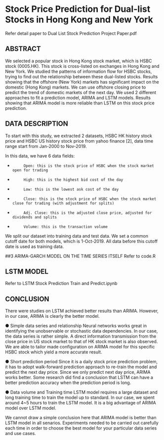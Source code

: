 # Stock Price Prediction for Dual-list Stocks in Hong Kong and New York
Refer detail paper to Dual List Stock Prediction Project Paper.pdf

## ABSTRACT
We selected a popular stock in Hong Kong stock market, which is HSBC stock (0005.HK). This stock is cross-listed on exchanges in Hong Kong and New York. We studied the patterns of information flow for HSBC stocks, trying to find out the relationship between these dual-listed stocks. Results showing that the offshore (New York) markets has significant impact on the domestic (Hong Kong) markets. We can use offshore closing price to predict the trend of domestic markets of the next day. We used 2 different approaches to fit a prediction model, ARIMA and LSTM models. Results showing that ARIMA model is more reliable than LSTM on this stock price prediction.


## DATA DESCRIPTION
To start with this study, we extracted 2 datasets, HSBC HK history stock price and HSBC US history stock price from yahoo finance [2], data time range start from Jan-2000 to Nov-2019.

 
In this data, we have 6 data fields:
-          Open: this is the stock price of HSBC when the stock market open for trading
-          High: this is the highest bid cost of the day
-          Low: this is the lowest ask cost of the day
-          Close: this is the stock price of HSBC when the stock market close for trading (with adjustment for splits)
-          Adj. Close: this is the adjusted close price, adjusted for dividends and splits
-          Volume: this is the transaction volume

We split our dataset into training data and test data. We set a common cutoff date for both models, which is 1-Oct-2019. All data before this cutoff date is used as training data. 

##3	ARIMA-GARCH MODEL ON THE TIME SERIES ITSELF
Refer to code.R

## LSTM MODEL
Refer to LSTM Stock Prediction Train and Predict.ipynb


## CONCLUSION
There were studies on LSTM achieved better results than  ARIMA.  However, in our case, ARIMA is clearly the better model.

●	Simple data series and relationship
Neural networks works great in identifying the unobservable or stochastic data dependencies.  In our case, the data series is rather simple.  A direct information transmission from the close price in US stock market to that of HK stock market is also observed.  We are able to tailor made configuration on ARIMA model for this specific HSBC stock which yield a more accurate result.

●	Short prediction period
Since it is a daily stock price prediction problem, it has to adopt walk-forward prediction approach to re-train the model and predict the next day price.  Since we only predict next day price, ARIMA works better.  Some research did find a conclusion that LSTM can have a better prediction accuracy when the prediction period is long.

●	Data volume and Training time
LSTM model requires a large dataset and long training time to train the model up to standard.  In our case, we spent around 4~5 hours to train the LSTM model.  It is a big advantage of ARIMA model over LSTM model.

We cannot draw a simple conclusion here that ARIMA model is better than LSTM model in all senarios.  Experiments needed to be carried out carefully each time in order to choose the best model for your particular data series and use cases.
